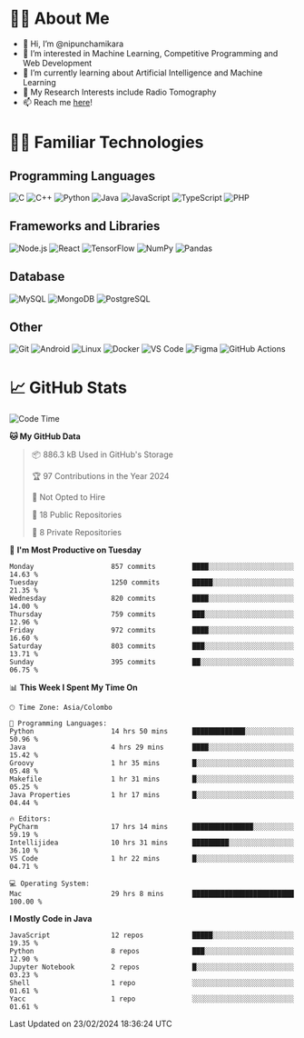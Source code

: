# 🙋‍♂️ About Me
- 👋 Hi, I’m @nipunchamikara
- 👀 I’m interested in Machine Learning, Competitive Programming and Web Development
- 🌱 I’m currently learning about Artificial Intelligence and Machine Learning
- 📜 My Research Interests include Radio Tomography
- 📫 Reach me [here](mailto:nipunchamikara@yahoo.com)!

# 👨‍💻 Familiar Technologies

## Programming Languages
![C](https://img.icons8.com/color/48/000000/c-programming.png "C")
![C++](https://img.icons8.com/color/48/000000/c-plus-plus-logo.png "C++")
![Python](https://img.icons8.com/color/48/000000/python.png "Python")
![Java](https://img.icons8.com/color/48/000000/java-coffee-cup-logo.png "Java")
![JavaScript](https://img.icons8.com/color/48/000000/javascript.png "JavaScript")
![TypeScript](https://img.icons8.com/color/48/000000/typescript.png "TypeScript")
![PHP](https://img.icons8.com/officel/48/000000/php-logo.png "PHP")

## Frameworks and Libraries
![Node.js](https://img.icons8.com/color/48/000000/nodejs.png "Node.js")
![React](https://img.icons8.com/officel/48/000000/react.png "React")
![TensorFlow](https://img.icons8.com/color/48/000000/tensorflow.png "TensorFlow")
![NumPy](https://img.icons8.com/color/48/000000/numpy.png "NumPy")
![Pandas](https://img.icons8.com/color/48/000000/pandas.png "Pandas")

## Database
![MySQL](https://img.icons8.com/color/48/000000/mysql-logo.png "MySQL")
![MongoDB](https://img.icons8.com/color/48/000000/mongodb.png "MongoDB")
![PostgreSQL](https://img.icons8.com/color/48/000000/postgreesql.png "PostgreSQL")

## Other
![Git](https://img.icons8.com/color/48/000000/git.png "Git")
![Android](https://img.icons8.com/color/48/000000/android-os.png "Android")
![Linux](https://img.icons8.com/color/48/000000/linux.png "Linux")
![Docker](https://img.icons8.com/color/48/000000/docker.png "Docker")
![VS Code](https://img.icons8.com/color/48/000000/visual-studio-code-2019.png "VS Code")
![Figma](https://img.icons8.com/color/48/000000/figma.png "Figma")
![GitHub Actions](https://img.icons8.com/color/48/000000/github.png "GitHub Actions")

# 📈 GitHub Stats

<!--START_SECTION:waka-->
![Code Time](http://img.shields.io/badge/Code%20Time-488%20hrs%2039%20mins-blue)

**🐱 My GitHub Data** 

> 📦 886.3 kB Used in GitHub's Storage 
 > 
> 🏆 97 Contributions in the Year 2024
 > 
> 🚫 Not Opted to Hire
 > 
> 📜 18 Public Repositories 
 > 
> 🔑 8 Private Repositories 
 > 
📅 **I'm Most Productive on Tuesday** 

```text
Monday                   857 commits         ████░░░░░░░░░░░░░░░░░░░░░   14.63 % 
Tuesday                  1250 commits        █████░░░░░░░░░░░░░░░░░░░░   21.35 % 
Wednesday                820 commits         ████░░░░░░░░░░░░░░░░░░░░░   14.00 % 
Thursday                 759 commits         ███░░░░░░░░░░░░░░░░░░░░░░   12.96 % 
Friday                   972 commits         ████░░░░░░░░░░░░░░░░░░░░░   16.60 % 
Saturday                 803 commits         ███░░░░░░░░░░░░░░░░░░░░░░   13.71 % 
Sunday                   395 commits         ██░░░░░░░░░░░░░░░░░░░░░░░   06.75 % 
```


📊 **This Week I Spent My Time On** 

```text
🕑︎ Time Zone: Asia/Colombo

💬 Programming Languages: 
Python                   14 hrs 50 mins      █████████████░░░░░░░░░░░░   50.96 % 
Java                     4 hrs 29 mins       ████░░░░░░░░░░░░░░░░░░░░░   15.42 % 
Groovy                   1 hr 35 mins        █░░░░░░░░░░░░░░░░░░░░░░░░   05.48 % 
Makefile                 1 hr 31 mins        █░░░░░░░░░░░░░░░░░░░░░░░░   05.25 % 
Java Properties          1 hr 17 mins        █░░░░░░░░░░░░░░░░░░░░░░░░   04.44 % 

🔥 Editors: 
PyCharm                  17 hrs 14 mins      ███████████████░░░░░░░░░░   59.19 % 
Intellijidea             10 hrs 31 mins      █████████░░░░░░░░░░░░░░░░   36.10 % 
VS Code                  1 hr 22 mins        █░░░░░░░░░░░░░░░░░░░░░░░░   04.71 % 

💻 Operating System: 
Mac                      29 hrs 8 mins       █████████████████████████   100.00 % 
```

**I Mostly Code in Java** 

```text
JavaScript               12 repos            █████░░░░░░░░░░░░░░░░░░░░   19.35 % 
Python                   8 repos             ███░░░░░░░░░░░░░░░░░░░░░░   12.90 % 
Jupyter Notebook         2 repos             █░░░░░░░░░░░░░░░░░░░░░░░░   03.23 % 
Shell                    1 repo              ░░░░░░░░░░░░░░░░░░░░░░░░░   01.61 % 
Yacc                     1 repo              ░░░░░░░░░░░░░░░░░░░░░░░░░   01.61 % 
```




 Last Updated on 23/02/2024 18:36:24 UTC
<!--END_SECTION:waka-->

